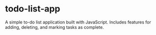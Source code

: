 # todo-list-app
A simple to-do list application built with JavaScript. Includes features for adding, deleting, and marking tasks as complete.
